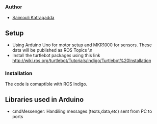
### Author

* [Saimouli Katragadda](https://www.linkedin.com/in/saimouli-katragadda/)

## Setup
* Using Arduino Uno for motor setup and MKR1000 for sensors. These data will be published as ROS Topics \n
* Install the turtlebot packages using this link http://wiki.ros.org/turtlebot/Tutorials/indigo/Turtlebot%20Installation
### Installation
The code is comaptible with ROS Indigo. 

## Libraries used in Arduino

* cmdMessenger: Handiling messages (texts,data,etc) sent from PC to ports 
